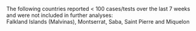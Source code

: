 The following countries reported < 100 cases/tests over the last 7 weeks and were not included in further analyses:<br>Falkland Islands (Malvinas), Montserrat, Saba, Saint Pierre and Miquelon
<br>
